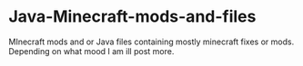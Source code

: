 # Java-Minecraft-mods-and-files
MInecraft mods and or Java files containing mostly minecraft fixes or mods. Depending on what mood I am ill post more.
